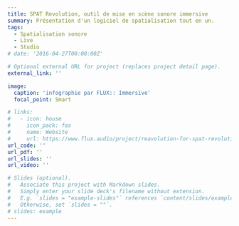 ```yaml
---
title: SPAT Revolution, outil de mise en scène sonore immersive
summary: Présentation d'un logiciel de spatialisation tout en un.
tags:
  - Spatialisation sonore
  - Live
  - Studio
# date: '2016-04-27T00:00:00Z'

# Optional external URL for project (replaces project detail page).
external_link: ''

image:
  caption: 'infographie par FLUX:: Immersive'
  focal_point: Smart

# links:
#   - icon: house
#     icon_pack: fas
#     name: Website
#     url: https://www.flux.audio/project/reavolution-for-spat-revolution/
url_code: ''
url_pdf: ''
url_slides: ''
url_video: ''

# Slides (optional).
#   Associate this project with Markdown slides.
#   Simply enter your slide deck's filename without extension.
#   E.g. `slides = "example-slides"` references `content/slides/example-slides.md`.
#   Otherwise, set `slides = ""`.
# slides: example
---
```


